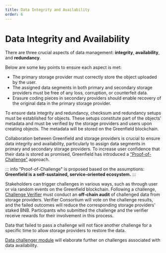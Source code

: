 ```yaml
---
title: Data Integrity and Availability
order: 6
---
```


# Data Integrity and Availability
There are three crucial aspects of data management: **integrity**, **availability**, and **redundancy**. 

Below are some key points to ensure each aspect is met:
- The primary storage provider must correctly store the object uploaded by the user.
- The assigned data segments in both primary and secondary storage providers must be free of any loss, corruption, or counterfeit data.
- Erasure coding pieces in secondary providers should enable recovery of the original data in the primary storage provider.

To ensure data integrity and redundancy, checksum and redundancy setups must be established for objects. 
These setups constitute part of the objects' metadata and must be verified by the storage providers and users upon 
creating objects. The metadata will be stored on the Greenfield blockchain.

Collaboration between Greenfield and storage providers is crucial to ensure data integrity and availability, particularly to assign data segments in primary and secondary storage providers. To increase user confidence that their data is stored as promised, Greenfield has introduced a ["Proof-of-Challenge"](../greenfield-blockchain/modules/data-availability-challenge.md) approach.

::: info
"Proof-of-Challenge" is proposed based on the assumptions: **Greenfield is a self-sustained, service-oriented ecosystem.**
:::

Stakeholders can trigger challenges in various ways, such as through user or 
via random events on the Greenfield blockchain. Following a challenge, [Challenge Verifier](../introduction/ecosystem.md#challenge-verifier) must conduct 
an **off-chain audit** of challenged data from storage providers. Verifier Consortium will vote on the challenge results, 
and the failed outcomes will reduce the corresponding storage providers' staked BNB. Participants who submitted the challenge 
and the verifier receive rewards for their involvement in this process.

Data that failed to pass a challenge will not face another challenge for a specific time to allow storage providers to 
restore the data. 

[Data challenger module](../greenfield-blockchain/modules/data-availability-challenge.md) will elaborate further on challenges associated with data availability.